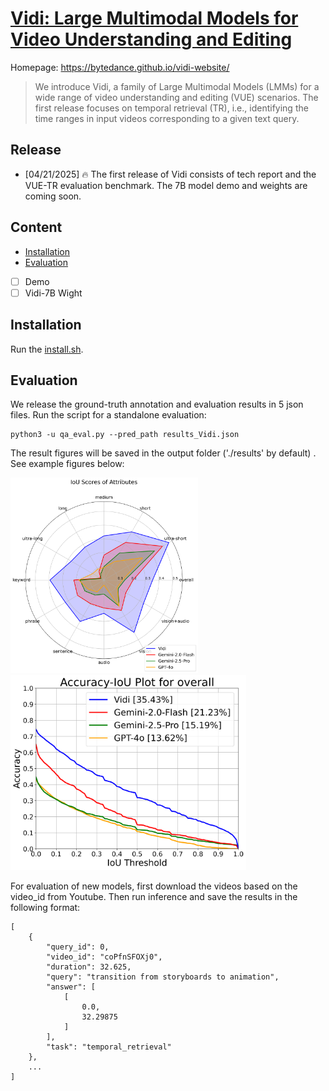 # [Vidi: Large Multimodal Models for Video Understanding and Editing](https://bytedance.github.io/vidi-website/)

Homepage: https://bytedance.github.io/vidi-website/

> We introduce Vidi, a family of Large Multimodal Models (LMMs) for a wide range of video understanding and editing (VUE) scenarios. The first release focuses on temporal retrieval (TR), i.e., identifying the time ranges in input videos corresponding to a given text query. 

## Release
- [04/21/2025] 🔥 The first release of Vidi consists of tech report and the VUE-TR evaluation benchmark. The 7B model demo and weights are coming soon. 

## Content
- [Installation](#installation)
- [Evaluation](#evaluation)
- [ ] Demo
- [ ] Vidi-7B Wight

## Installation
Run the [install.sh](install.sh).

## Evaluation

We release the ground-truth annotation and evaluation results in 5 json files. Run the script for a standalone evaluation:

```
python3 -u qa_eval.py --pred_path results_Vidi.json
```
The result figures will be saved in the output folder ('./results' by default)
. See example figures below:

<img src="results/IoU_radar_plot.png" width="300"/> <img src="results/overall_IoU_plot.png" width="377"/> 

For evaluation of new models, first download the videos based on the video_id from Youtube. Then run inference and save the results in the following format:
```
[
    {
        "query_id": 0,
        "video_id": "coPfnSFOXj0",
        "duration": 32.625,
        "query": "transition from storyboards to animation",
        "answer": [
            [
                0.0,
                32.29875
            ]
        ],
        "task": "temporal_retrieval"
    },
    ...
]
```

<!-- ## Model Release
We release the 7B model weight for reproduction of results. For a given video and text query, run the following command to get the results:

```
python3 -u inference.py --video-path [video path] --query [query] --model-path [model path]
```  -->
